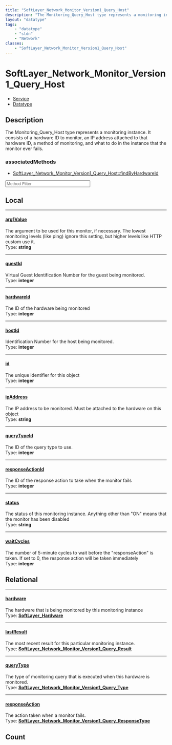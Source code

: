 ```yaml
---
title: "SoftLayer_Network_Monitor_Version1_Query_Host"
description: "The Monitoring_Query_Host type represents a monitoring instance.  It consists of a hardware ID to monitor, an IP address... "
layout: "datatype"
tags:
    - "datatype"
    - "sldn"
    - "Network"
classes:
    - "SoftLayer_Network_Monitor_Version1_Query_Host"
---
```


# SoftLayer_Network_Monitor_Version1_Query_Host
<div id='service-datatype'>
    <ul id='sldn-reference-tabs'>
    <li id='service'> <a href='/reference/services/SoftLayer_Network_Monitor_Version1_Query_Host' >Service</a></li>    <li id='datatype'> <a href='/reference/datatypes/SoftLayer_Network_Monitor_Version1_Query_Host' >Datatype</a></li>
    </ul>
</div>

## Description 
The Monitoring_Query_Host type represents a monitoring instance.  It consists of a hardware ID to monitor, an IP address attached to that hardware ID, a method of monitoring, and what to do in the instance that the monitor ever fails. 


### associatedMethods

*  [SoftLayer_Network_Monitor_Version1_Query_Host::findByHardwareId](/reference/services/SoftLayer_Network_Monitor_Version1_Query_Host/findByHardwareId )





<!-- Service Filer BEGIN -->
<div class="view-filters">
        <div class="clearfix">
            <div class="search-input-box">
                <input placeholder="Method Filter" onkeyup="titleSearch(inputId='prop-input', divId='properties', elementClass='prop-row')" 
                    type="text" id="prop-input" value="" size="30" maxlength="128" class="form-text">
            </div>
        </div>
</div>
<!-- Service Filer END -->

<div id="properties" class="content">
<div id="localProperties" class="prop-content" >

## Local
-----
[arg1Value]: #arg1value
#### [arg1Value]
The argument to be used for this monitor, if necessary.  The lowest monitoring levels (like ping) ignore this setting, but higher levels like HTTP custom use it.  
<span class="type-label">Type: </span>**string**

-----
[guestId]: #guestid
#### [guestId]
Virtual Guest Identification Number for the guest being monitored.  
<span class="type-label">Type: </span>**integer**

-----
[hardwareId]: #hardwareid
#### [hardwareId]
The ID of the hardware being monitored  
<span class="type-label">Type: </span>**integer**

-----
[hostId]: #hostid
#### [hostId]
Identification Number for the host being monitored.  
<span class="type-label">Type: </span>**integer**

-----
[id]: #id
#### [id]
The unique identifier for this object  
<span class="type-label">Type: </span>**integer**

-----
[ipAddress]: #ipaddress
#### [ipAddress]
The IP address to be monitored.  Must be attached to the hardware on this object  
<span class="type-label">Type: </span>**string**

-----
[queryTypeId]: #querytypeid
#### [queryTypeId]
The ID of the query type to use.  
<span class="type-label">Type: </span>**integer**

-----
[responseActionId]: #responseactionid
#### [responseActionId]
The ID of the response action to take when the monitor fails  
<span class="type-label">Type: </span>**integer**

-----
[status]: #status
#### [status]
The status of this monitoring instance.  Anything other than "ON" means that the monitor has been disabled  
<span class="type-label">Type: </span>**string**

-----
[waitCycles]: #waitcycles
#### [waitCycles]
The number of 5-minute cycles to wait before the "responseAction" is taken.  If set to 0, the response action will be taken immediately  
<span class="type-label">Type: </span>**integer**

</div>
<!-- LOCAL PROPERTY END -->

<div id="relationalProperties"  class="prop-content" >

## Relational
-----
[hardware]: #hardware
#### [hardware]
The hardware that is being monitored by this monitoring instance  
<span class="type-label">Type: </span>**<a href='/reference/datatypes/SoftLayer_Hardware'>SoftLayer_Hardware </a>**

-----
[lastResult]: #lastresult
#### [lastResult]
The most recent result for this particular monitoring instance.  
<span class="type-label">Type: </span>**<a href='/reference/datatypes/SoftLayer_Network_Monitor_Version1_Query_Result'>SoftLayer_Network_Monitor_Version1_Query_Result </a>**

-----
[queryType]: #querytype
#### [queryType]
The type of monitoring query that is executed when this hardware is monitored.  
<span class="type-label">Type: </span>**<a href='/reference/datatypes/SoftLayer_Network_Monitor_Version1_Query_Type'>SoftLayer_Network_Monitor_Version1_Query_Type </a>**

-----
[responseAction]: #responseaction
#### [responseAction]
The action taken when a monitor fails.  
<span class="type-label">Type: </span>**<a href='/reference/datatypes/SoftLayer_Network_Monitor_Version1_Query_ResponseType'>SoftLayer_Network_Monitor_Version1_Query_ResponseType </a>**


## Count
</div>


